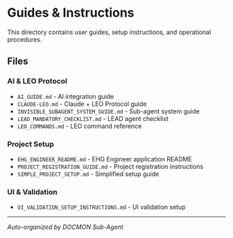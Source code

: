 # Guides & Instructions

This directory contains user guides, setup instructions, and operational procedures.

## Files

### AI & LEO Protocol
- `AI_GUIDE.md` - AI integration guide
- `CLAUDE-LEO.md` - Claude + LEO Protocol guide
- `INVISIBLE_SUBAGENT_SYSTEM_GUIDE.md` - Sub-agent system guide
- `LEAD_MANDATORY_CHECKLIST.md` - LEAD agent checklist
- `LEO_COMMANDS.md` - LEO command reference

### Project Setup
- `EHG_ENGINEER_README.md` - EHG Engineer application README
- `PROJECT_REGISTRATION_GUIDE.md` - Project registration instructions
- `SIMPLE_PROJECT_SETUP.md` - Simplified setup guide

### UI & Validation
- `UI_VALIDATION_SETUP_INSTRUCTIONS.md` - UI validation setup

---
*Auto-organized by DOCMON Sub-Agent*
